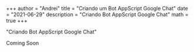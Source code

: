 +++
author = "Andrei"
title = "Criando um Bot AppScript Google Chat"
date = "2021-06-29"
description = "Criando Bot AppScript Google Chat"
math = true
+++

"Criando Bot AppScript Google Chat"
<!--more-->

Coming Soon

